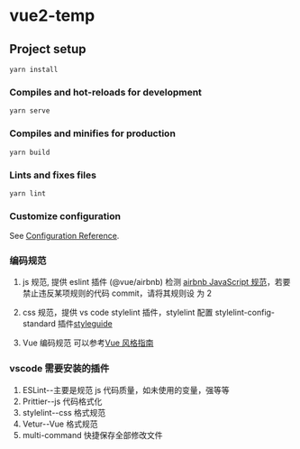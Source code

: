# vue2-temp

## Project setup

```
yarn install
```

### Compiles and hot-reloads for development

```
yarn serve
```

### Compiles and minifies for production

```
yarn build
```

### Lints and fixes files

```
yarn lint
```

### Customize configuration

See [Configuration Reference](https://cli.vuejs.org/config/).

### 编码规范

1. js 规范, 提供 eslint 插件 (@vue/airbnb) 检测 [airbnb JavaScript 规范](https://github.com/lin-123/javascript)，若要禁止违反某项规则的代码 commit，请将其规则设
   为 2

2. css 规范，提供 vs code stylelint 插件，stylelint 配置 stylelint-config-standard 插件[styleguide](https://github.com/fex-team/styleguide/blob/master/css.md)

3. Vue 编码规范 可以参考[Vue 风格指南](https://cn.vuejs.org/v2/style-guide/#%E8%A7%84%E5%88%99%E5%BD%92%E7%B1%BB)

### vscode 需要安装的插件

1. ESLint--主要是规范 js 代码质量，如未使用的变量，强等等
2. Prittier--js 代码格式化
3. stylelint--css 格式规范
4. Vetur--Vue 格式规范
5. multi-command 快捷保存全部修改文件
